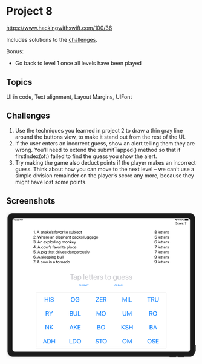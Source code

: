 # Project 8

https://www.hackingwithswift.com/100/36

Includes solutions to the [challenges](https://www.hackingwithswift.com/read/8/6/wrap-up).

Bonus:
- Go back to level 1 once all levels have been played

## Topics

UI in code, Text alignment, Layout Margins, UIFont

## Challenges

1. Use the techniques you learned in project 2 to draw a thin gray line around the buttons view, to make it stand out from the rest of the UI.
2. If the user enters an incorrect guess, show an alert telling them they are wrong. You’ll need to extend the submitTapped() method so that if firstIndex(of:) failed to find the guess you show the alert.
3. Try making the game also deduct points if the player makes an incorrect guess. Think about how you can move to the next level – we can’t use a simple division remainder on the player’s score any more, because they might have lost some points.

## Screenshots

![screenshot1](screenshots/screen01.png)
